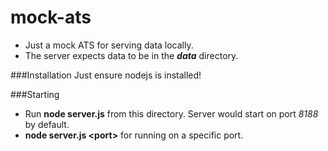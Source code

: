 mock-ats
========

- Just a mock ATS for serving data locally.
- The server expects data to be in the ***data*** directory.

###Installation
Just ensure nodejs is installed!

###Starting
- Run **node server.js** from this directory. Server would start on port *8188* by default.
- **node server.js &lt;port&gt;** for running on a specific port.